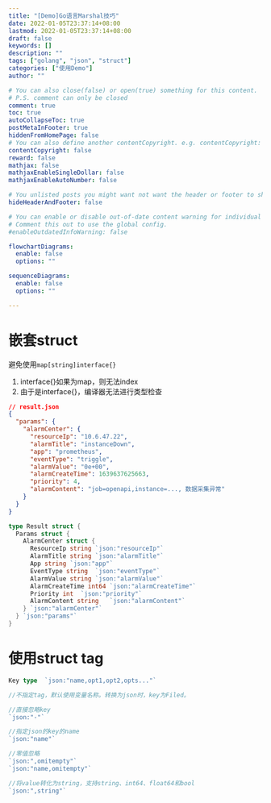 ```yaml
---
title: "[Demo]Go语言Marshal技巧"
date: 2022-01-05T23:37:14+08:00
lastmod: 2022-01-05T23:37:14+08:00
draft: false
keywords: []
description: ""
tags: ["golang", "json", "struct"]
categories: ["使用Demo"]
author: ""

# You can also close(false) or open(true) something for this content.
# P.S. comment can only be closed
comment: true
toc: true
autoCollapseToc: true
postMetaInFooter: true
hiddenFromHomePage: false
# You can also define another contentCopyright. e.g. contentCopyright: "This is another copyright."
contentCopyright: false
reward: false
mathjax: false
mathjaxEnableSingleDollar: false
mathjaxEnableAutoNumber: false

# You unlisted posts you might want not want the header or footer to show
hideHeaderAndFooter: false

# You can enable or disable out-of-date content warning for individual post.
# Comment this out to use the global config.
#enableOutdatedInfoWarning: false

flowchartDiagrams:
  enable: false
  options: ""

sequenceDiagrams: 
  enable: false
  options: ""

---
```


<!--more-->

# 嵌套struct

避免使用`map[string]interface{}`

1. interface{}如果为map，则无法index
2. 由于是interface{}，编译器无法进行类型检查

```json
// result.json
{
  "params": {
    "alarmCenter": {
      "resourceIp": "10.6.47.22",
      "alarmTitle": "instanceDown",
      "app": "prometheus",
      "eventType": "triggle",
      "alarmValue": "0e+00",
      "alarmCreateTime": 1639637625663,
      "priority": 4,
      "alarmContent": "job=openapi,instance=..., 数据采集异常"
    }
  }
}
```



```go
type Result struct {
  Params struct {
    AlarmCenter struct {
      ResourceIp string `json:"resourceIp"`
      AlarmTitle string	`json:"alarmTitle"`
      App string `json:"app"`
      EventType string	`json:"eventType"`
      AlarmValue string	`json:"alarmValue"`
      AlarmCreateTime int64	`json:"alarmCreateTime"`
      Priority int	`json:"priority"`
      AlarmContent string	`json:"alarmContent"`
    } `json:"alarmCenter"`
  } `json:"params"`
}
```





# 使用struct tag

```go
Key type  `json:"name,opt1,opt2,opts..."`
```

```go
//不指定tag，默认使用变量名称。转换为json时，key为Filed。

//直接忽略key
`json:"-"`

//指定json的key的name
`json:"name"`

//零值忽略
`json:",omitempty"`
`json:"name,omitempty"`

//将value转化为string，支持string、int64、float64和bool
`json:",string"`


```

